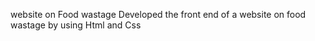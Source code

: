  website on Food wastage 
Developed the front end of a website on food wastage by using Html and Css
